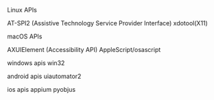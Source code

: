 Linux APIs

AT-SPI2 (Assistive Technology Service Provider Interface)
xdotool(X11)

macOS APIs

AXUIElement (Accessibility API)
AppleScript/osascript

windows apis
win32

android apis
uiautomator2

ios apis
appium
pyobjus